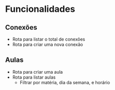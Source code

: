 # Funcionalidades

## Conexões

- Rota para listar o total de conexões
- Rota para criar uma nova conexão

## Aulas

- Rota para criar uma aula
- Rota para listar aulas
  - Filtrar por matéria, dia da semana, e horário
